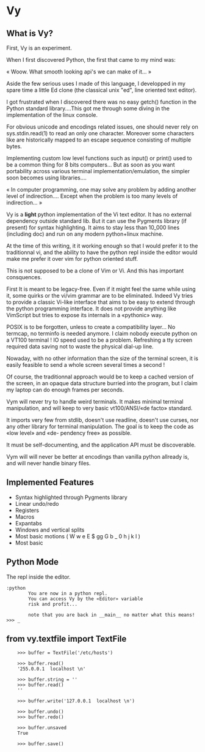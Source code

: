 Vy
===

What is Vy?
-----------
First, Vy is an experiment.

When I first discovered Python, the first that came to my mind was:

« Woow. What smooth looking api's we can make of it... »

Aside the few serious uses I made of this language, I developped in my 
spare time a little Ed clone (the classical unix "ed", line oriented text editor).

I got frustrated when I discovered there was no easy getch() function in the 
Python standard library....This got me through some diving in the implementation 
of the linux console.

For obvious unicode and encodings related issues, one should never rely on 
sys.stdin.read(1) to read an only one character. Moreover some characters like
<CURSOR-UP> are historically mapped to an escape sequence consisting of multiple bytes.

Implementing custom low level functions such as input() or print() used to be a common
thing for 8 bits computers... But as soon as you want portability across various
terminal implementation/emulation, the simpler soon becomes using libraries....

« In computer programming, one may solve any problem by adding another level of
indirection.... Except when the problem is too many levels of indirection... »

Vy is a **light** python implementation of the Vi text editor. It has 
no external dependency outside standard lib. But it can use the Pygments
library (if present) for syntax highlighting.  It aims to stay less than 10_000
lines (including doc) and run on any modern python+linux machine.

At the time of this writing, it it working enough so that I would prefer it to the
traditionnal vi, and the ability to have the python repl inside the editor would
make me prefer it over vim for python oriented stuff.

This is not supposed to be a clone of Vim or Vi. And this has important consquences.

First It is meant to be legacy-free. Even if it might feel the same while using it,
some quirks or the vi/vim grammar are to be eliminated. Indeed Vy tries to provide 
a classic Vi-like interface that aims to be easy to extend through the python 
programming interface. It does not provide anything like VimScript but tries to expose 
its internals in a «pythonic» way. 

POSIX is to be forgotten, unless to create a compatibility layer... No termcap,
no terminfo is needed anymore. I claim nobody execute python on a VT100 terminal !
IO speed used to be a problem. Refreshing a tty screen required data saving not to
waste the physical dial-up line.

Nowaday, with no other information than the size of the terminal screen, it is easily 
feasible to send a whole screen several times a second !

Of course, the traditionnal approach would be to keep a cached version of the screen,
in an opaque data structure burried into the program, but I claim my laptop can do 
enough frames per seconds.

Vym will never try to handle weird terminals. It makes minimal terminal manipulation,
and will keep to very basic vt100/ANSI/«de facto» standard.

It imports very few from stdlib, doesn't use readline, doesn't use curses, nor any other
library for terminal manipulation. The goal is to keep the code as «low level» and «de-
pendency free» as possible.

It must be self-documenting, and the application API must be discoverable.

Vym will will never be better at encodings than vanilla python allready is, and
will never handle binary files.

Implemented Features
--------------------

* Syntax highlighted through Pygments library
* Linear undo/redo
* Registers
* Macros
* Expantabs
* Windows and vertical splits
* Most basic motions ( W w e E $ gg G b _ 0 h j k l )
* Most basic 



Python Mode
-----------
The repl inside the editor.

    :python
            You are now in a python repl.
            You can access Vy by the «Editor» variable
            risk and profit...
            
            note that you are back in __main__ no matter what this means!
    >>> _

from vy.textfile import TextFile
---------------------------------

```
    >>> buffer = TextFile('/etc/hosts')

    >>> buffer.read()
    '255.0.0.1  localhost \n'
    
    >>> buffer.string = ''
    >>> buffer.read()
    ''

    >>> buffer.write('127.0.0.1  localhost \n')

    >>> buffer.undo()
    >>> buffer.redo()
    
    >>> buffer.unsaved
    True

    >>> buffer.save()
```
